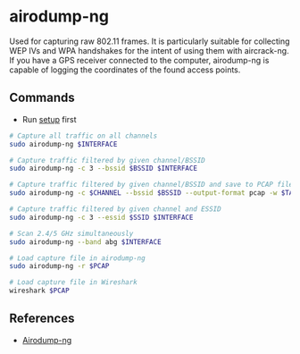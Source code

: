 # airodump-ng

Used for capturing raw 802.11 frames. It is particularly suitable for collecting WEP IVs and WPA handshakes for the intent of using them with aircrack-ng. If you have a GPS receiver connected to the computer, airodump-ng is capable of logging the coordinates of the found access points.

## Commands

* Run [setup](../setup.md) first

```bash
# Capture all traffic on all channels
sudo airodump-ng $INTERFACE

# Capture traffic filtered by given channel/BSSID
sudo airodump-ng -c 3 --bssid $BSSID $INTERFACE

# Capture traffic filtered by given channel/BSSID and save to PCAP file
sudo airodump-ng -c $CHANNEL --bssid $BSSID --output-format pcap -w $TAG $INTERFACE

# Capture traffic filtered by given channel and ESSID
sudo airodump-ng -c 3 --essid $SSID $INTERFACE

# Scan 2.4/5 GHz simultaneously
sudo airodump-ng --band abg $INTERFACE

# Load capture file in airodump-ng
sudo airodump-ng -r $PCAP

# Load capture file in Wireshark
wireshark $PCAP
```

## References

* [Airodump-ng](https://www.aircrack-ng.org/doku.php?id=airodump-ng)